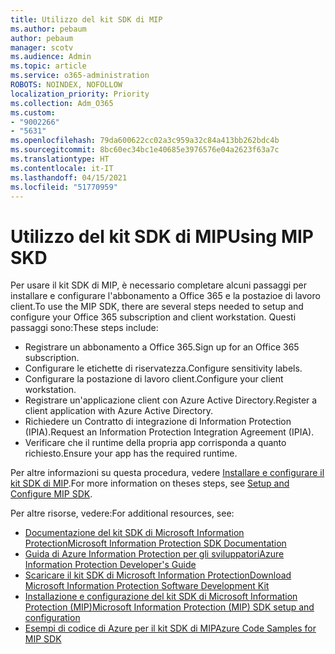 ```yaml
---
title: Utilizzo del kit SDK di MIP
ms.author: pebaum
author: pebaum
manager: scotv
ms.audience: Admin
ms.topic: article
ms.service: o365-administration
ROBOTS: NOINDEX, NOFOLLOW
localization_priority: Priority
ms.collection: Adm_O365
ms.custom:
- "9002266"
- "5631"
ms.openlocfilehash: 79da600622cc02a3c959a32c84a413bb262bdc4b
ms.sourcegitcommit: 8bc60ec34bc1e40685e3976576e04a2623f63a7c
ms.translationtype: HT
ms.contentlocale: it-IT
ms.lasthandoff: 04/15/2021
ms.locfileid: "51770959"
---
```

# <a name="using-mip-skd"></a><span data-ttu-id="fc090-102">Utilizzo del kit SDK di MIP</span><span class="sxs-lookup"><span data-stu-id="fc090-102">Using MIP SKD</span></span>

<span data-ttu-id="fc090-103">Per usare il kit SDK di MIP, è necessario completare alcuni passaggi per installare e configurare l'abbonamento a Office 365 e la postazioe di lavoro client.</span><span class="sxs-lookup"><span data-stu-id="fc090-103">To use the MIP SDK, there are several steps needed to setup and configure your Office 365 subscription and client workstation.</span></span> <span data-ttu-id="fc090-104">Questi passaggi sono:</span><span class="sxs-lookup"><span data-stu-id="fc090-104">These steps include:</span></span>

- <span data-ttu-id="fc090-105">Registrare un abbonamento a Office 365.</span><span class="sxs-lookup"><span data-stu-id="fc090-105">Sign up for an Office 365 subscription.</span></span>
- <span data-ttu-id="fc090-106">Configurare le etichette di riservatezza.</span><span class="sxs-lookup"><span data-stu-id="fc090-106">Configure sensitivity labels.</span></span>
- <span data-ttu-id="fc090-107">Configurare la postazione di lavoro client.</span><span class="sxs-lookup"><span data-stu-id="fc090-107">Configure your client workstation.</span></span>
- <span data-ttu-id="fc090-108">Registrare un'applicazione client con Azure Active Directory.</span><span class="sxs-lookup"><span data-stu-id="fc090-108">Register a client application with Azure Active Directory.</span></span>
- <span data-ttu-id="fc090-109">Richiedere un Contratto di integrazione di Information Protection (IPIA).</span><span class="sxs-lookup"><span data-stu-id="fc090-109">Request an Information Protection Integration Agreement (IPIA).</span></span>
- <span data-ttu-id="fc090-110">Verificare che il runtime della propria app corrisponda a quanto richiesto.</span><span class="sxs-lookup"><span data-stu-id="fc090-110">Ensure your app has the required runtime.</span></span>

<span data-ttu-id="fc090-111">Per altre informazioni su questa procedura, vedere [Installare e configurare il kit SDK di MIP](https://docs.microsoft.com/information-protection/develop/setup-configure-mip).</span><span class="sxs-lookup"><span data-stu-id="fc090-111">For more information on theses steps, see [Setup and Configure MIP SDK](https://docs.microsoft.com/information-protection/develop/setup-configure-mip).</span></span>

<span data-ttu-id="fc090-112">Per altre risorse, vedere:</span><span class="sxs-lookup"><span data-stu-id="fc090-112">For additional resources, see:</span></span>

- [<span data-ttu-id="fc090-113">Documentazione del kit SDK di Microsoft Information Protection</span><span class="sxs-lookup"><span data-stu-id="fc090-113">Microsoft Information Protection SDK Documentation</span></span>](https://docs.microsoft.com/information-protection/develop/)
- [<span data-ttu-id="fc090-114">Guida di Azure Information Protection per gli sviluppatori</span><span class="sxs-lookup"><span data-stu-id="fc090-114">Azure Information Protection Developer's Guide</span></span>](https://docs.microsoft.com/azure/information-protection/develop/developers-guide)
- [<span data-ttu-id="fc090-115">Scaricare il kit SDK di Microsoft Information Protection</span><span class="sxs-lookup"><span data-stu-id="fc090-115">Download Microsoft Information Protection Software Development Kit</span></span>](https://www.microsoft.com/download/details.aspx?id=57392)
- [<span data-ttu-id="fc090-116">Installazione e configurazione del kit SDK di Microsoft Information Protection (MIP)</span><span class="sxs-lookup"><span data-stu-id="fc090-116">Microsoft Information Protection (MIP) SDK setup and configuration</span></span>](https://docs.microsoft.com/information-protection/develop/setup-configure-mip)
- [<span data-ttu-id="fc090-117">Esempi di codice di Azure per il kit SDK di MIP</span><span class="sxs-lookup"><span data-stu-id="fc090-117">Azure Code Samples for MIP SDK</span></span>](https://azure.microsoft.com/resources/samples/?sort=0&term=mipsdk)
